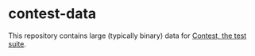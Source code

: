 # contest-data

This repository contains large (typically binary) data for
[Contest, the test suite](https://github.com/RHSecurityCompliance/contest).
